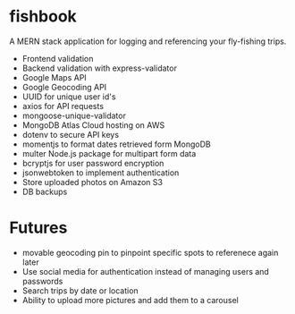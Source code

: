 # fishbook
A MERN stack application for logging and referencing your fly-fishing trips.

* Frontend validation
* Backend validation with express-validator
* Google Maps API
* Google Geocoding API
* UUID for unique user id's
* axios for API requests
* mongoose-unique-validator
* MongoDB Atlas Cloud hosting on AWS
* dotenv to secure API keys
* momentjs to format dates retrieved form MongoDB
* multer Node.js package for multipart form data
* bcryptjs for user password encryption
* jsonwebtoken to implement authentication 
* Store uploaded photos on Amazon S3
* DB backups

# Futures
* movable geocoding pin to pinpoint specific spots to referenece again later
* Use social media for authentication instead of managing users and passwords
* Search trips by date or location
* Ability to upload more pictures and add them to a carousel